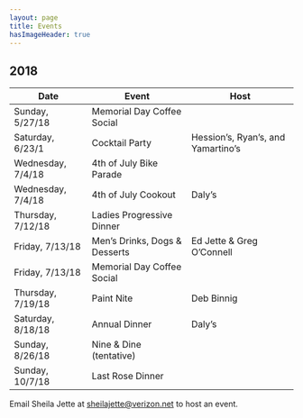 ```yaml
---
layout: page
title: Events
hasImageHeader: true
---
```


## 2018

<table class="table">
  <thead class="thead-light">
    <tr>
      <th>Date</th>
      <th>Event</th>
      <th>Host</th>
    </tr>
  </thead>
  <tbody>
    <tr>
      <td>Sunday, 5/27/18</td>
      <td>Memorial Day Coffee Social</td>
      <td></td>
    </tr>
    <tr>
      <td>Saturday, 6/23/1</td>
      <td>Cocktail Party</td>
      <td>Hession’s, Ryan’s, and Yamartino’s</td>
    </tr>
    <tr>
      <td>Wednesday, 7/4/18</td>
      <td>4th of July Bike Parade</td>
      <td></td>
    </tr>
    <tr>
      <td>Wednesday, 7/4/18</td>
      <td>4th of July Cookout</td>
      <td>Daly’s</td>
    </tr>
    <tr>
      <td>Thursday, 7/12/18</td>
      <td>Ladies Progressive Dinner</td>
      <td></td>
    </tr>
    <tr>
      <td>Friday, 7/13/18</td>
      <td>Men’s Drinks, Dogs & Desserts</td>
      <td>Ed Jette & Greg O’Connell</td>
    </tr>
    <tr>
      <td>Friday, 7/13/18</td>
      <td>Memorial Day Coffee Social</td>
      <td></td>
    </tr>
    <tr>
      <td>Thursday, 7/19/18</td>
      <td>Paint Nite</td>
      <td>Deb Binnig</td>
    </tr>
    <tr>
      <td>Saturday, 8/18/18</td>
      <td>Annual Dinner</td>
      <td>Daly’s</td>
    </tr>
    <tr>
      <td>Sunday, 8/26/18</td>
      <td>Nine & Dine (tentative)</td>
      <td></td>
    </tr>
    <tr>
      <td>Sunday, 10/7/18</td>
      <td>Last Rose Dinner</td>
      <td></td>
    </tr>
  </tbody>
</table>

<div class="alert alert-info" role="alert">Email Sheila Jette at <u>sheilajette@verizon.net</u> to host an event.</div>

